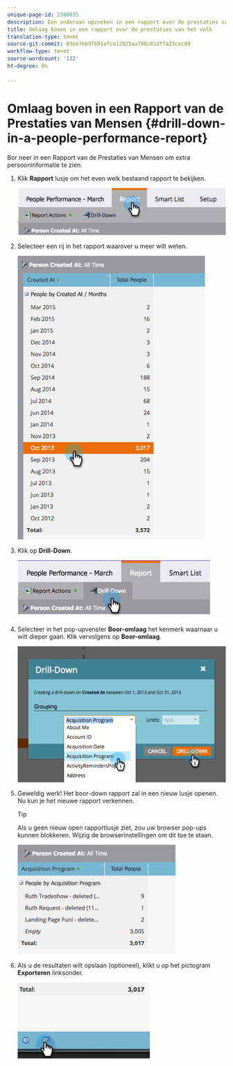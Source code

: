 ```yaml
---
unique-page-id: 2360035
description: Een onderaan opzoeken in een rapport over de prestaties van mensen - Marketo Docs - Productdocumentatie
title: Omlaag boven in een rapport over de prestaties van het volk
translation-type: tm+mt
source-git-commit: 03ee7b69f691efce12825aa708c81dffa23cecd9
workflow-type: tm+mt
source-wordcount: '132'
ht-degree: 0%

---
```



# Omlaag boven in een Rapport van de Prestaties van Mensen {#drill-down-in-a-people-performance-report}

Bor neer in een Rapport van de Prestaties van Mensen om extra persooninformatie te zien.

1. Klik **Rapport** lusje om het even welk bestaand rapport te bekijken.

   ![](assets/one.png)

1. Selecteer een rij in het rapport waarover u meer wilt weten.

   ![](assets/two.png)

1. Klik op **Drill-Down**.

   ![](assets/three.png)

1. Selecteer in het pop-upvenster **Boor-omlaag** het kenmerk waarnaar u wilt dieper gaan. Klik vervolgens op **Boor-omlaag**.

   ![](assets/four.png)

1. Geweldig werk! Het boor-down rapport zal in een nieuw lusje openen. Nu kun je het nieuwe rapport verkennen.

   >[!TIP]
   >
   >Als u geen nieuw open rapportlusje ziet, zou uw browser pop-ups kunnen blokkeren. Wijzig de browserinstellingen om dit toe te staan.

   ![](assets/five.png)

1. Als u de resultaten wilt opslaan (optioneel), klikt u op het pictogram **Exporteren** linksonder.

   ![](assets/six.png)
